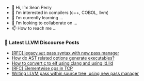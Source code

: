 - 👋 Hi, I’m Sean Perry
- 👀 I’m interested in compilers (c++, COBOL, llvm)
- 🌱 I’m currently learning ...
- 💞️ I’m looking to collaborate on ...
- 📫 How to reach me ...

<!---
s66perry/s66perry is a ✨ special ✨ repository because its `README.md` (this file) appears on your GitHub profile.
You can click the Preview link to take a look at your changes.
--->
### 📕 Latest LLVM Discourse Posts

<!-- DISCOURSE-LLVM:START -->
- [[RFC] legacy `opt` pass syntax with new pass manager](https://discourse.llvm.org/t/rfc-legacy-opt-pass-syntax-with-new-pass-manager/65863#post_3)
- [How do AST related options generate executables?](https://discourse.llvm.org/t/how-do-ast-related-options-generate-executables/65908#post_1)
- [How to convert c to elf using clang and using ld.lld](https://discourse.llvm.org/t/how-to-convert-c-to-elf-using-clang-and-using-ld-lld/65743#post_6)
- [[RFC] Elementwise ops in TCP](https://discourse.llvm.org/t/rfc-elementwise-ops-in-tcp/65887#post_2)
- [Writing LLVM pass within source tree, using new pass manager](https://discourse.llvm.org/t/writing-llvm-pass-within-source-tree-using-new-pass-manager/65907#post_1)
<!-- DISCOURSE-LLVM:END -->
